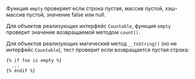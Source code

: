 Функция ```empty``` проверяет если строка пустая, массив пустой, хэш-массив пустой, значение false или null. 

Для объектов реализующих интерфейс ```Countable```, функция ```empty``` проверит значение возвращаемой методом ```count()```.

Для объектов реализующих магический метод ```__toString()``` (но не интерфейс ```Countable```), тест проверит если возвращается пустая строка:

```twig
{% if foo is empty %}
  ...
{% endif %}
```
